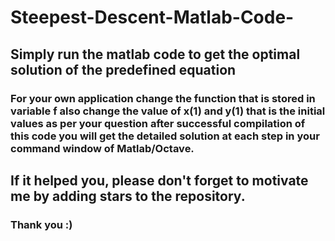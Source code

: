 # Steepest-Descent-Matlab-Code-
## Simply run the matlab code to get the optimal solution of the predefined equation
### For your own application change the function that is stored in variable f also change the value of x(1) and y(1) that is the initial values as per your question after successful compilation of this code you will get the detailed solution at each step in your command window of Matlab/Octave.

## If it helped you, please don't forget to motivate me by adding stars to the repository.

### Thank you :)
